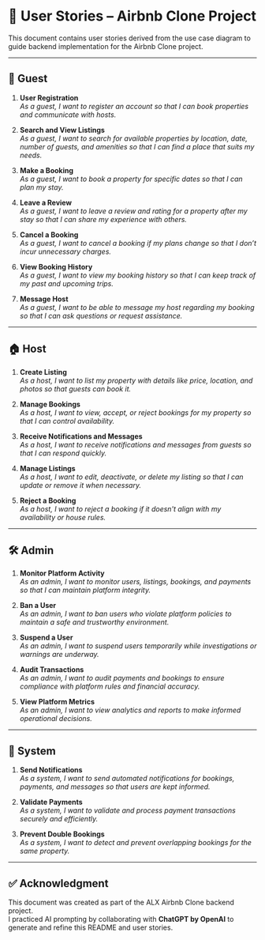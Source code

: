 # 🧾 User Stories – Airbnb Clone Project

This document contains user stories derived from the use case diagram to guide backend implementation for the Airbnb Clone project.

---

## 👤 Guest

1. **User Registration**  
   *As a guest, I want to register an account so that I can book properties and communicate with hosts.*

2. **Search and View Listings**  
   *As a guest, I want to search for available properties by location, date, number of guests, and amenities so that I can find a place that suits my needs.*

3. **Make a Booking**  
   *As a guest, I want to book a property for specific dates so that I can plan my stay.*

4. **Leave a Review**  
   *As a guest, I want to leave a review and rating for a property after my stay so that I can share my experience with others.*

5. **Cancel a Booking**  
   *As a guest, I want to cancel a booking if my plans change so that I don’t incur unnecessary charges.*

6. **View Booking History**  
   *As a guest, I want to view my booking history so that I can keep track of my past and upcoming trips.*

7. **Message Host**  
   *As a guest, I want to be able to message my host regarding my booking so that I can ask questions or request assistance.*

---

## 🏠 Host

1. **Create Listing**  
   *As a host, I want to list my property with details like price, location, and photos so that guests can book it.*

2. **Manage Bookings**  
   *As a host, I want to view, accept, or reject bookings for my property so that I can control availability.*

3. **Receive Notifications and Messages**  
   *As a host, I want to receive notifications and messages from guests so that I can respond quickly.*

4. **Manage Listings**  
   *As a host, I want to edit, deactivate, or delete my listing so that I can update or remove it when necessary.*

5. **Reject a Booking**  
   *As a host, I want to reject a booking if it doesn't align with my availability or house rules.*

---

## 🛠️ Admin

1. **Monitor Platform Activity**  
   *As an admin, I want to monitor users, listings, bookings, and payments so that I can maintain platform integrity.*

2. **Ban a User**  
   *As an admin, I want to ban users who violate platform policies to maintain a safe and trustworthy environment.*

3. **Suspend a User**  
   *As an admin, I want to suspend users temporarily while investigations or warnings are underway.*

4. **Audit Transactions**  
   *As an admin, I want to audit payments and bookings to ensure compliance with platform rules and financial accuracy.*

5. **View Platform Metrics**  
   *As an admin, I want to view analytics and reports to make informed operational decisions.*

---

## 🤖 System

1. **Send Notifications**  
   *As a system, I want to send automated notifications for bookings, payments, and messages so that users are kept informed.*

2. **Validate Payments**  
   *As a system, I want to validate and process payment transactions securely and efficiently.*

3. **Prevent Double Bookings**  
   *As a system, I want to detect and prevent overlapping bookings for the same property.*

---

## ✅ Acknowledgment

This document was created as part of the ALX Airbnb Clone backend project.  
I practiced AI prompting by collaborating with **ChatGPT by OpenAI** to generate and refine this README and user stories.

